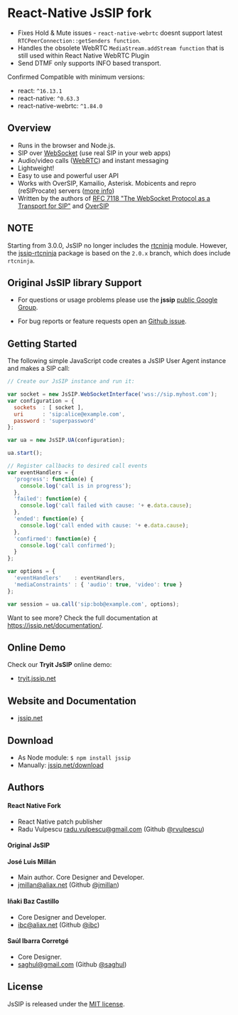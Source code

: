 # React-Native JsSIP fork
* Fixes Hold & Mute issues - `react-native-webrtc` doesnt support latest `RTCPeerConnection::getSenders function`.  
* Handles the obsolete WebRTC `MediaStream.addStream function` that is still used within React Native WebRTC Plugin
* Send DTMF only supports INFO based transport.

Confirmed Compatible with minimum versions:  

* react: `^16.13.1`  
* react-native: `^0.63.3`
* react-native-webrtc: `^1.84.0`  


## Overview

* Runs in the browser and Node.js.
* SIP over [WebSocket](https://jssip.net/documentation/misc/sip_websocket/) (use real SIP in your web apps)
* Audio/video calls ([WebRTC](https://jssip.net/documentation/misc/webrtc)) and instant messaging
* Lightweight!
* Easy to use and powerful user API
* Works with OverSIP, Kamailio, Asterisk. Mobicents and repro (reSIProcate) servers ([more info](https://jssip.net/documentation/misc/interoperability))
* Written by the authors of [RFC 7118 "The WebSocket Protocol as a Transport for SIP"](https://tools.ietf.org/html/rfc7118) and [OverSIP](http://oversip.net)


## NOTE

Starting from 3.0.0, JsSIP no longer includes the [rtcninja](https://github.com/eface2face/rtcninja.js/) module. However, the [jssip-rtcninja](https://www.npmjs.com/package/jssip-rtcninja) package is based on the `2.0.x` branch, which does include `rtcninja`.


## Original JsSIP library Support

* For questions or usage problems please use the **jssip** [public Google Group](https://groups.google.com/forum/#!forum/jssip).

* For bug reports or feature requests open an [Github issue](https://github.com/versatica/JsSIP/issues).


## Getting Started

The following simple JavaScript code creates a JsSIP User Agent instance and makes a SIP call:

```javascript
// Create our JsSIP instance and run it:

var socket = new JsSIP.WebSocketInterface('wss://sip.myhost.com');
var configuration = {
  sockets  : [ socket ],
  uri      : 'sip:alice@example.com',
  password : 'superpassword'
};

var ua = new JsSIP.UA(configuration);

ua.start();

// Register callbacks to desired call events
var eventHandlers = {
  'progress': function(e) {
    console.log('call is in progress');
  },
  'failed': function(e) {
    console.log('call failed with cause: '+ e.data.cause);
  },
  'ended': function(e) {
    console.log('call ended with cause: '+ e.data.cause);
  },
  'confirmed': function(e) {
    console.log('call confirmed');
  }
};

var options = {
  'eventHandlers'    : eventHandlers,
  'mediaConstraints' : { 'audio': true, 'video': true }
};

var session = ua.call('sip:bob@example.com', options);
```

Want to see more? Check the full documentation at https://jssip.net/documentation/.


## Online Demo

Check our **Tryit JsSIP** online demo:

* [tryit.jssip.net](https://tryit.jssip.net)


## Website and Documentation

* [jssip.net](https://jssip.net/)


## Download

* As Node module: `$ npm install jssip`
* Manually: [jssip.net/download](https://jssip.net/download/)


## Authors

#### React Native Fork

* React Native patch publisher
* Radu Vulpescu <radu.vulpescu@gmail.com> (Github [@rvulpescu](https://github.com/rvulpescu))

#### Original JsSIP

#### José Luis Millán

* Main author. Core Designer and Developer.
* <jmillan@aliax.net> (Github [@jmillan](https://github.com/jmillan))

#### Iñaki Baz Castillo

* Core Designer and Developer.
* <ibc@aliax.net> (Github [@ibc](https://github.com/ibc))

#### Saúl Ibarra Corretgé

* Core Designer.
* <saghul@gmail.com> (Github [@saghul](https://github.com/saghul))


## License

JsSIP is released under the [MIT license](https://jssip.net/license).
